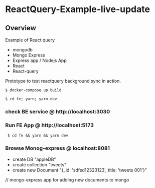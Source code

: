 # ReactQuery-Example-live-update

## Overview

Example of React query

- mongodb
- Mongo Express
- Express app / Nodejs App
- React
- React-query

Prototype to test reactquery background sync in action.

```
$ docker-compose up build
```

```
$ cd fe; yarn; yarn dev
```

### check BE service @ http://localhost:3030

### Run FE App @ http://localhost:5173

```
 $ cd fe && yarn && yarn dev
```

### Browse Monog-express @ localhost:8081

- create DB "appleDB"
- create collection "tweets"
- create new Document "{\_id: 'sdfsd12323123', title: 'tweets 001'}"

// mongo-express app for adding new documents to mongo

